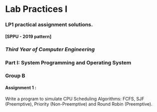 # Lab Practices I
### LP1 practical assignment solutions.
#### [SPPU - 2019 pattern]
### *Third Year of Computer Engineering*

### Part I: System Programming and Operating System
### Group B
#### Assignment 1 : 
Write a program to simulate CPU Scheduling Algorithms: FCFS, SJF (Preemptive), Priority (Non-Preemptive) and Round Robin (Preemptive).
